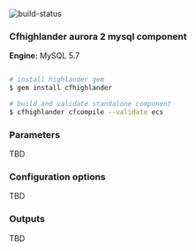 ![build-status](https://travis-ci.com/theonestack/hl-component-ecs.svg?branch=master)

### Cfhighlander aurora 2 mysql component

**Engine:** MySQL 5.7

```bash

# install highlander gem
$ gem install cfhighlander

# build and validate standalone component
$ cfhighlander cfcompile --validate ecs

```


### Parameters

TBD

### Configuration options

TBD

### Outputs

TBD
